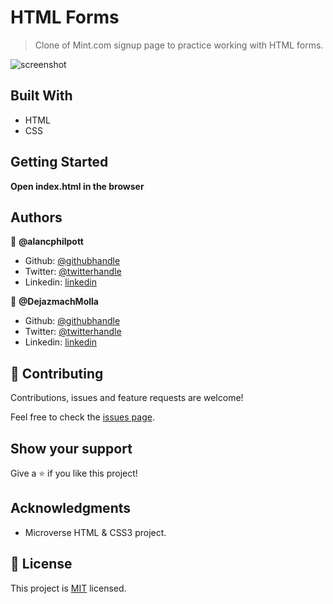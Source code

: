 # HTML Forms

> Clone of Mint.com signup page to practice working with HTML forms.

![screenshot](https://i.imgur.com/M4P1x8G.png)

## Built With

-   HTML
-   CSS

## Getting Started

**Open index.html in the browser**

## Authors

👤 **@alancphilpott**

-   Github: [@githubhandle](https://github.com/alancphilpott)
-   Twitter: [@twitterhandle](https://twitter.com/alanphilpott_)
-   Linkedin: [linkedin](https://www.linkedin.com/in/philpottalan/)

👤 **@DejazmachMolla**

-   Github: [@githubhandle](https://github.com/DejazmachMolla)
-   Twitter: [@twitterhandle](https://twitter.com/DJATSS)
-   Linkedin: [linkedin](https://www.linkedin.com/in/dejazmach-getachew-027aabaa/)

## 🤝 Contributing

Contributions, issues and feature requests are welcome!

Feel free to check the [issues page](issues/).

## Show your support

Give a ⭐️ if you like this project!

## Acknowledgments

-   Microverse HTML & CSS3 project.

## 📝 License

This project is [MIT](lic.url) licensed.
